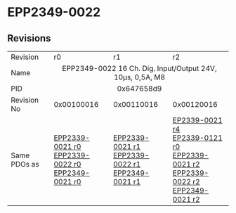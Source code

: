 # EPP2349-0022

## Revisions
<table>
<tr>
<td>Revision</td>
<td>r0</td>
<td>r1</td>
<td>r2</td>
</tr>
<tr>
<td>Name</td>
<td colspan=3 align="center">EPP2349-0022 16 Ch. Dig. Input/Output 24V, 10µs, 0,5A, M8</td>
</tr>
<tr>
<td>PID</td>
<td colspan=3 align="center">0x647658d9</td>
</tr>
<tr>
<td>Revision No</td>
<td>0x00100016</td>
<td>0x00110016</td>
<td>0x00120016</td>
</tr>
<tr>
<td>Same PDOs as</td>
<td><a href="EPP2339-0021.md">EPP2339-0021 r0</a><br/><a href="EPP2339-0022.md">EPP2339-0022 r0</a><br/><a href="EPP2349-0021.md">EPP2349-0021 r0</a></td>
<td><a href="EPP2339-0021.md">EPP2339-0021 r1</a><br/><a href="EPP2339-0022.md">EPP2339-0022 r1</a><br/><a href="EPP2349-0021.md">EPP2349-0021 r1</a></td>
<td><a href="EP2339-0021.md">EP2339-0021 r4</a><br/><a href="EP2339-0121.md">EP2339-0121 r0</a><br/><a href="EPP2339-0021.md">EPP2339-0021 r2</a><br/><a href="EPP2339-0022.md">EPP2339-0022 r2</a><br/><a href="EPP2349-0021.md">EPP2349-0021 r2</a></td>
</tr>
</table>
